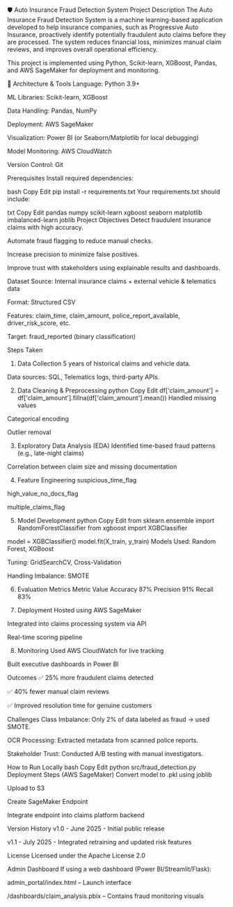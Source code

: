 🛡️ Auto Insurance Fraud Detection System
Project Description
The Auto Insurance Fraud Detection System is a machine learning-based application developed to help insurance companies, such as Progressive Auto Insurance, proactively identify potentially fraudulent auto claims before they are processed. The system reduces financial loss, minimizes manual claim reviews, and improves overall operational efficiency.

This project is implemented using Python, Scikit-learn, XGBoost, Pandas, and AWS SageMaker for deployment and monitoring.

🧱 Architecture & Tools
Language: Python 3.9+

ML Libraries: Scikit-learn, XGBoost

Data Handling: Pandas, NumPy

Deployment: AWS SageMaker

Visualization: Power BI (or Seaborn/Matplotlib for local debugging)

Model Monitoring: AWS CloudWatch

Version Control: Git

Prerequisites
Install required dependencies:

bash
Copy
Edit
pip install -r requirements.txt
Your requirements.txt should include:

txt
Copy
Edit
pandas
numpy
scikit-learn
xgboost
seaborn
matplotlib
imbalanced-learn
joblib
Project Objectives
Detect fraudulent insurance claims with high accuracy.

Automate fraud flagging to reduce manual checks.

Increase precision to minimize false positives.

Improve trust with stakeholders using explainable results and dashboards.

Dataset
Source: Internal insurance claims + external vehicle & telematics data

Format: Structured CSV

Features: claim_time, claim_amount, police_report_available, driver_risk_score, etc.

Target: fraud_reported (binary classification)

Steps Taken
1. Data Collection
5 years of historical claims and vehicle data.

Data sources: SQL, Telematics logs, third-party APIs.

2. Data Cleaning & Preprocessing
python
Copy
Edit
df['claim_amount'] = df['claim_amount'].fillna(df['claim_amount'].mean())
Handled missing values

Categorical encoding

Outlier removal

3. Exploratory Data Analysis (EDA)
Identified time-based fraud patterns (e.g., late-night claims)

Correlation between claim size and missing documentation

4. Feature Engineering
suspicious_time_flag

high_value_no_docs_flag

multiple_claims_flag

5. Model Development
python
Copy
Edit
from sklearn.ensemble import RandomForestClassifier
from xgboost import XGBClassifier

model = XGBClassifier()
model.fit(X_train, y_train)
Models Used: Random Forest, XGBoost

Tuning: GridSearchCV, Cross-Validation

Handling Imbalance: SMOTE

6. Evaluation Metrics
Metric	Value
Accuracy	87%
Precision	91%
Recall	83%

7. Deployment
Hosted using AWS SageMaker

Integrated into claims processing system via API

Real-time scoring pipeline

8. Monitoring
Used AWS CloudWatch for live tracking

Built executive dashboards in Power BI

Outcomes
✅ 25% more fraudulent claims detected

✅ 40% fewer manual claim reviews

✅ Improved resolution time for genuine customers

Challenges
Class Imbalance: Only 2% of data labeled as fraud → used SMOTE.

OCR Processing: Extracted metadata from scanned police reports.

Stakeholder Trust: Conducted A/B testing with manual investigators.

How to Run Locally
bash
Copy
Edit
python src/fraud_detection.py
Deployment Steps (AWS SageMaker)
Convert model to .pkl using joblib

Upload to S3

Create SageMaker Endpoint

Integrate endpoint into claims platform backend

Version History
v1.0 - June 2025 - Initial public release

v1.1 - July 2025 - Integrated retraining and updated risk features

License
Licensed under the Apache License 2.0

Admin Dashboard
If using a web dashboard (Power BI/Streamlit/Flask):

admin_portal/index.html – Launch interface

/dashboards/claim_analysis.pbix – Contains fraud monitoring visuals

